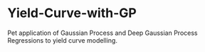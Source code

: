 # Yield-Curve-with-GP
Pet application of Gaussian Process and Deep Gaussian Process Regressions to yield curve modelling.
